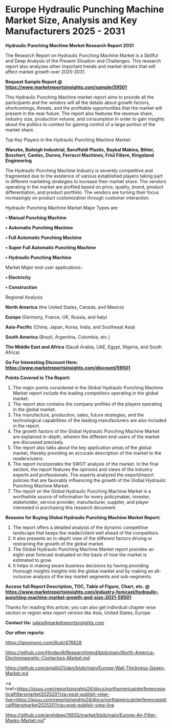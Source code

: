  # Europe Hydraulic Punching Machine Market Size, Analysis and Key Manufacturers 2025 - 2031

<strong>Hydraulic Punching Machine Market Research Report 2031</strong>

The Research Report on Hydraulic Punching Machine Market is a Skillful and Deep Analysis of the Present Situation and Challenges. This research report also analyzes other important trends and market drivers that will affect market growth over 2025-2031.

<strong>Request Sample Report @ <a href=https://www.marketreportsinsights.com/sample/59501>https://www.marketreportsinsights.com/sample/59501</a></strong>

This Hydraulic Punching Machine market report aims to provide all the participants and the vendors will all the details about growth factors, shortcomings, threats, and the profitable opportunities that the market will present in the near future. The report also features the revenue share, industry size, production volume, and consumption in order to gain insights about the politics to contest for gaining control of a large portion of the market share.

Top Key Players in the Hydraulic Punching Machine Market:

<strong>Wanzke, Baileigh Industrial, Baruffaldi Plastic, Baykal Makina, Bihler, Boschert, Cantec, Durma, Ferracci Machines, Friul Filiere, Kingsland Engineering</strong>

The Hydraulic Punching Machine Industry is severely competitive and fragmented due to the existence of various established players taking part in different marketing strategies to increase their market share. The vendors operating in the market are profiled based on price, quality, brand, product differentiation, and product portfolio. The vendors are turning their focus increasingly on product customization through customer interaction.

Hydraulic Punching Machine Market Major Types are:

<strong>• Manual Punching Machine

• Automatic Punching Machine

• Full Automatic Punching Machine

• Super Full Automatic Punching Machine

• Hydraulic Punching Machine</strong>

Market Major end-user applications :

<strong>• Electricity

• Construction</strong>

Regional Analysis

</u><strong><b>North America</b></strong> (the United States, Canada, and Mexico)

<strong><b>Europe </b></strong>(Germany, France, UK, Russia, and Italy)

<strong><b>Asia-Pacific</b></strong> (China, Japan, Korea, India, and Southeast Asia)

<strong><b>South America</b></strong> (Brazil, Argentina, Colombia, etc.)

<strong><b>The Middle East and Africa</b></strong> (Saudi Arabia, UAE, Egypt, Nigeria, and South Africa)

<strong>Go For Interesting Discount Here: <a href=https://www.marketreportsinsights.com/discount/59501>https://www.marketreportsinsights.com/discount/59501</a></strong>

<strong>Points Covered in The Report:</strong>
<ol>
  <li>The major points considered in the Global Hydraulic Punching Machine Market report include the leading competitors operating in the global market.</li>
  <li>The report also contains the company profiles of the players operating in the global market.</li>
  <li>The manufacture, production, sales, future strategies, and the technological capabilities of the leading manufacturers are also included in the report.</li>
  <li>The growth factors of the Global Hydraulic Punching Machine Market are explained in-depth, wherein the different end-users of the market are discussed precisely.</li>
  <li>The report also talks about the key application areas of the global market, thereby providing an accurate description of the market to the readers/users.</li>
  <li>The report incorporates the SWOT analysis of the market. In the final section, the report features the opinions and views of the industry experts and professionals. The experts analyzed the export/import policies that are favorably influencing the growth of the Global Hydraulic Punching Machine Market.</li>
  <li>The report on the Global Hydraulic Punching Machine Market is a worthwhile source of information for every policymaker, investor, stakeholder, service provider, manufacturer, supplier, and player interested in purchasing this research document.</li>
</ol>
<strong>Reasons for Buying Global Hydraulic Punching Machine Market Report:</strong>

<ol>
  <li>The report offers a detailed analysis of the dynamic competitive landscape that keeps the reader/client well ahead of the competitors.</li>
  <li>It also presents an in-depth view of the different factors driving or restraining the growth of the global market.</li>
  <li>The Global Hydraulic Punching Machine Market report provides an eight-year forecast evaluated on the basis of how the market is estimated to grow.</li>
  <li>It helps in making aware business decisions by having providing thorough insights insights into the global market and by making an all-inclusive analysis of the key market segments and sub-segments.</li>
</ol>
<strong>Access full Report Description, TOC, Table of Figure, Chart, etc. @ <a href=https://www.marketreportsinsights.com/industry-forecast/hydraulic-punching-machine-market-growth-and-size-2021-59501>https://www.marketreportsinsights.com/industry-forecast/hydraulic-punching-machine-market-growth-and-size-2021-59501</a></strong>


Thanks for reading this article; you can also get individual chapter wise section or region wise report version like Asia, United States, Europe.

<strong>Contact Us:</strong>
sales@marketreportsinsights.com

<strong>Our other reports:</strong>

<a href=https://tanomuno.com/illust/476828>https://tanomuno.com/illust/476828</a>

<a href=https://github.com/Hindavi9/Researchtrend/blob/main/North-America-Electromagnetic-Contactors-Market.md>https://github.com/Hindavi9/Researchtrend/blob/main/North-America-Electromagnetic-Contactors-Market.md</a>

<a href=https://github.com/anjaliiii21/abn/blob/main/Europe-Wall-Thickness-Gages-Market.md>https://github.com/anjaliiii21/abn/blob/main/Europe-Wall-Thickness-Gages-Market.md</a>

<a href=https://issuu.com/reportsinsights24/docs/northamericainterferenceopticalfiltersmarket202520?cta=post-publish-view-live>https://issuu.com/reportsinsights24/docs/northamericainterferenceopticalfiltersmarket202520?cta=post-publish-view-live</a>

<a href=https://github.com/arshdeep76555/market/blob/main/Europe-Air-Filter-Masks-Market.md>https://github.com/arshdeep76555/market/blob/main/Europe-Air-Filter-Masks-Market.md</a>"
